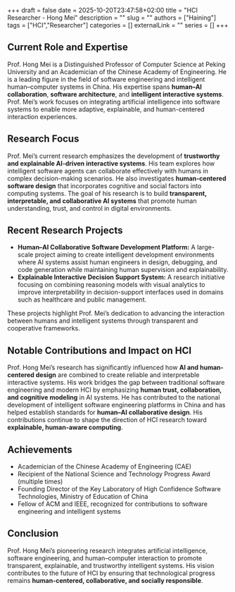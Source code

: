 +++ 
draft = false
date = 2025-10-20T23:47:58+02:00
title = "HCI Researcher - Hong Mei"
description = ""
slug = ""
authors = ["Haining"]
tags = ["HCI","Researcher"]
categories = []
externalLink = ""
series = []
+++

## **Current Role and Expertise**
Prof. Hong Mei is a Distinguished Professor of Computer Science at Peking University and an Academician of the Chinese Academy of Engineering. He is a leading figure in the field of software engineering and intelligent human–computer systems in China. His expertise spans **human–AI collaboration**, **software architecture**, and **intelligent interactive systems**. Prof. Mei’s work focuses on integrating artificial intelligence into software systems to enable more adaptive, explainable, and human-centered interaction experiences.

## **Research Focus**
Prof. Mei’s current research emphasizes the development of **trustworthy and explainable AI-driven interactive systems**. His team explores how intelligent software agents can collaborate effectively with humans in complex decision-making scenarios. He also investigates **human-centered software design** that incorporates cognitive and social factors into computing systems. The goal of his research is to build **transparent, interpretable, and collaborative AI systems** that promote human understanding, trust, and control in digital environments.

## **Recent Research Projects**
- **Human–AI Collaborative Software Development Platform:**
A large-scale project aiming to create intelligent development environments where AI systems assist human engineers in design, debugging, and code generation while maintaining human supervision and explainability.
- **Explainable Interactive Decision Support System:**
A research initiative focusing on combining reasoning models with visual analytics to improve interpretability in decision-support interfaces used in domains such as healthcare and public management.

These projects highlight Prof. Mei’s dedication to advancing the interaction between humans and intelligent systems through transparent and cooperative frameworks.

## **Notable Contributions and Impact on HCI**
Prof. Hong Mei’s research has significantly influenced how **AI and human-centered design** are combined to create reliable and interpretable interactive systems. His work bridges the gap between traditional software engineering and modern HCI by emphasizing **human trust, collaboration, and cognitive modeling** in AI systems. He has contributed to the national development of intelligent software engineering platforms in China and has helped establish standards for **human–AI collaborative design**. His contributions continue to shape the direction of HCI research toward **explainable, human-aware computing**.

## **Achievements**
- Academician of the Chinese Academy of Engineering (CAE)
- Recipient of the National Science and Technology Progress Award (multiple times)
- Founding Director of the Key Laboratory of High Confidence Software Technologies, Ministry of Education of China
- Fellow of ACM and IEEE, recognized for contributions to software engineering and intelligent systems

## **Conclusion**
Prof. Hong Mei’s pioneering research integrates artificial intelligence, software engineering, and human–computer interaction to promote transparent, explainable, and trustworthy intelligent systems. His vision contributes to the future of HCI by ensuring that technological progress remains **human-centered, collaborative, and socially responsible**.
